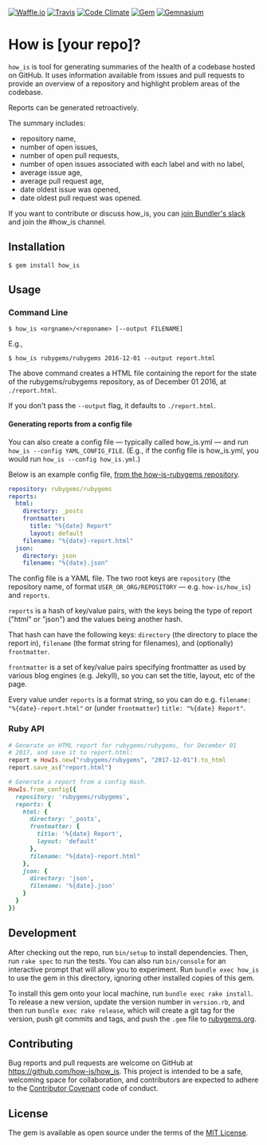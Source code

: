 [![Waffle.io](https://img.shields.io/waffle/label/how-is/how_is/in%20progress.svg)](https://waffle.io/how-is/how_is)
[![Travis](https://img.shields.io/travis/how-is/how_is.svg)](https://travis-ci.org/how-is/how_is)
[![Code Climate](https://img.shields.io/codeclimate/github/how-is/how_is.svg)](https://codeclimate.com/github/how-is/how_is)
[![Gem](https://img.shields.io/gem/v/how_is.svg)](https://rubygems.org/gems/how_is)
[![Gemnasium](https://img.shields.io/gemnasium/how-is/how_is.svg)](https://gemnasium.com/github.com/how-is/how_is)

# How is [your repo]?

`how_is` is tool for generating summaries of the health of a codebase hosted on GitHub. It uses information available from issues and pull requests to provide an overview of a repository and highlight problem areas of the codebase.

Reports can be generated retroactively.

The summary includes:

* repository name,
* number of open issues,
* number of open pull requests,
* number of open issues associated with each label and with no label,
* average issue age,
* average pull request age,
* date oldest issue was opened,
* date oldest pull request was opened.

If you want to contribute or discuss how_is, you can [join Bundler's slack](http://slack.bundler.io/) and join the #how_is channel.

## Installation

    $ gem install how_is

## Usage

### Command Line

    $ how_is <orgname>/<reponame> [--output FILENAME]

E.g.,

    $ how_is rubygems/rubygems 2016-12-01 --output report.html

The above command creates a HTML file containing the report for the state of
the rubygems/rubygems repository, as of December 01 2016, at `./report.html`.

If you don't pass the `--output` flag, it defaults to
`./report.html`.

#### Generating reports from a config file

You can also create a config file &mdash; typically called
how_is.yml &mdash; and run `how_is --config YAML_CONFIG_FILE`. (E.g., if
the config file is how_is.yml, you would run `how_is --config how_is.yml`.)

Below is an example config file, [from the how-is-rubygems repository](https://github.com/how-is/how-is-rubygems/blob/gh-pages/how_is.yml).

```yaml
repository: rubygems/rubygems
reports:
  html:
    directory: _posts
    frontmatter:
      title: "%{date} Report"
      layout: default
    filename: "%{date}-report.html"
  json:
    directory: json
    filename: "%{date}.json"
```

The config file is a YAML file. The two root keys are `repository` (the
repository name, of format `USER_OR_ORG/REPOSITORY` &mdash; e.g. `how-is/how_is`)
and `reports`.

`reports` is a hash of key/value pairs, with the keys being the type of report
("html" or "json") and the values being another hash.

That hash can have the following keys: `directory` (the directory to place the
report in), `filename` (the format string for filenames), and (optionally)
`frontmatter`.

`frontmatter` is a set of key/value pairs specifying frontmatter as used by
various blog engines (e.g. Jekyll), so you can set the title, layout, etc of
the page.

Every value under `reports` is a format string, so you can do e.g.
`filename: "%{date}-report.html"` or (under `frontmatter`)
`title: "%{date} Report"`.

### Ruby API

```ruby
# Generate an HTML report for rubygems/rubygems, for December 01
# 2017, and save it to report.html:
report = HowIs.new("rubygems/rubygems", "2017-12-01").to_html
report.save_as("report.html")

# Generate a report from a config Hash.
HowIs.from_config({
  repository: 'rubygems/rubygems',
  reports: {
    html: {
      directory: '_posts',
      frontmatter: {
        title: '%{date} Report',
        layout: 'default'
      },
      filename: "%{date}-report.html"
    },
    json: {
      directory: 'json',
      filename: '%{date}.json'
    }
  }
})
```

## Development

After checking out the repo, run `bin/setup` to install dependencies. Then, run `rake spec` to run the tests. You can also run `bin/console` for an interactive prompt that will allow you to experiment. Run `bundle exec how_is` to use the gem in this directory, ignoring other installed copies of this gem.

To install this gem onto your local machine, run `bundle exec rake install`. To release a new version, update the version number in `version.rb`, and then run `bundle exec rake release`, which will create a git tag for the version, push git commits and tags, and push the `.gem` file to [rubygems.org](https://rubygems.org).

## Contributing

Bug reports and pull requests are welcome on GitHub at https://github.com/how-is/how_is. This project is intended to be a safe, welcoming space for collaboration, and contributors are expected to adhere to the [Contributor Covenant](http://contributor-covenant.org) code of conduct.


## License

The gem is available as open source under the terms of the [MIT License](http://opensource.org/licenses/MIT).
